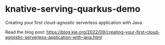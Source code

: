 # knative-serving-quarkus-demo

Creating your first cloud-agnostic serverless application with Java.

Read the blog post: https://blog.kie.org/2022/09/creating-your-first-cloud-agnostic-serverless-application-with-java.html
